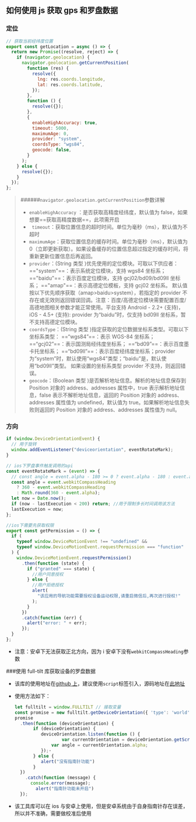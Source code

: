 ## 如何使用 js 获取 gps 和罗盘数据

### 定位

```js
// 获取当前经纬度位置
export const getLocation = async () => {
  return new Promise((resolve, reject) => {
    if (navigator.geolocation) {
      navigator.geolocation.getCurrentPosition(
        function (res) {
          resolve({
            lng: res.coords.longitude,
            lat: res.coords.latitude,
          });
        },
        function () {
          resolve({});
        },
        {
          enableHighAccuracy: true,
          timeout: 5000,
          maximumAge: 0,
          provider: "system",
          coordsType: "wgs84",
          geocode: false,
        }
      );
    } else {
      resolve({});
    }
  });
};
```

> ######`navigator.geolocation.getCurrentPosition`参数详解
>
> - `enableHighAccuracy` ：是否获取高精度经纬度，默认值为 false，如果想要==获取高精度数据==，此项需开启
> - ` timeout`：获取位置信息的超时时间。单位为毫秒（ms），默认值为不超时
> - `maximumAge`：获取位置信息的缓存时间。单位为毫秒（ms），默认值为 0（立即更新获取）。如果设备缓存的位置信息超过指定的缓存时间，将重新更新位置信息后再返回。
> - `provider`：(String 类型 )优先使用的定位模块。可取以下供应者： =="system"==：表示系统定位模块，支持 wgs84 坐标系； =="baidu"==：表示百度定位模块，支持 gcj02/bd09/bd09ll 坐标系； =="amap"==：表示高德定位模板，支持 gcj02 坐标系。 默认值按以下优先顺序获取（amap>baidu>system），若指定的 provider 不存在或无效则返回错误回调。注意：百度/高德定位模块需要配置百度/高德地图相关参数才能正常使用。平台支持 Android - 2.2+ (支持)，iOS - 4.5+ (支持): provider 为“baidu”时，仅支持 bd09ll 坐标系，暂不支持高德定位模块。
> - `coordsType`：(String 类型 )指定获取的定位数据坐标系类型。可取以下坐标系类型： ==“wgs84”==：表示 WGS-84 坐标系；==“gcj02”==：表示国测局经纬度坐标系； ==“bd09”==：表示百度墨卡托坐标系； ==“bd09ll”==：表示百度经纬度坐标系；provider 为“system”时，默认使用“wgs84”类型；“baidu”是，默认使用“bd09ll”类型。 如果设置的坐标系类型 provider 不支持，则返回错误。
> - `geocode`：(Boolean 类型 )是否解析地址信息。解析的地址信息保存到 Position 对象的 address、addresses 属性中，true 表示解析地址信息，false 表示不解析地址信息，返回的 Position 对象的 address、addresses 属性值为 undefined，默认值为 true。如果解析地址信息失败则返回的 Position 对象的 address、addresses 属性值为 null。

### 方向

```js
if (window.DeviceOrientationEvent) {
  // 用于旋转
  window.addEventListener("deviceorientation", eventRotateMark);
}

// ios下罗盘事件触发调用的api
const eventRotateMark = (event) => {
  // const angle = event.alpha - 180 >= 0 ? event.alpha - 180 : event.alpha + 180;
  const angle = event.webkitCompassHeading
    ? 360 - event.webkitCompassHeading
    : Math.round(360 - event.alpha);
  let now = Date.now();
  if (now - lastExecution < 200) return; //用于限制多长时间调用该方法
  lastExecution = now;
};

//ios下需要先获取权限
export const getPermission = () => {
  if (
    typeof window.DeviceMotionEvent !== "undefined" &&
    typeof window.DeviceMotionEvent.requestPermission === "function"
  ) {
    window.DeviceMotionEvent.requestPermission()
      .then(function (state) {
        if ("granted" === state) {
          //用户同意授权
        } else {
          //用户拒绝授权
          alert(
            "该应用的导航功能需要授权设备运动权限,请重启微信后,再次进行授权!"
          );
        }
      })
      .catch(function (err) {
        alert("error: " + err);
      });
  }
};
```

- 注意：安卓下无法获取正北方向，因为 i 安卓下没有`webkitCompassHeading`参数

###使用 full-tilt 库获取设备的罗盘数据

- 该库的使用地址在[github 上](https://github.com/adtile/Full-Tilt)，建议使用`script`标签引入，源码地址在[此地址](https://github.com/adtile/Full-Tilt/blob/master/dist/fulltilt.min.js)

- 使用方法如下：

  ```js
  let fulltilt = window.FULLTILT // 接取变量
  const promise = new fulltilt.getDeviceOrientation({ 'type': 'world' }); //实例化，type为world表示获取罗盘数据
  promise
  	.then(function (deviceOrientation) {
         if (deviceOrientation) {
          	deviceOrientation.listen(function () {
         	 		var currentOrientation = deviceOrientation.getScreenAdjustedEuler();
   	      		var angle = currentOrientation.alpha;
          	});·
         } else {
            alert("没有指南针功能")
         }
  	})
      .catch(function (message) {
  		console.error(message);
          alert("指南针功能未开启")
  	});
  ```

- 该工具库可以在 ios 与安卓上使用，但是安卓系统由于自身指南针存在误差，所以并不准确，需要做校准后使用
